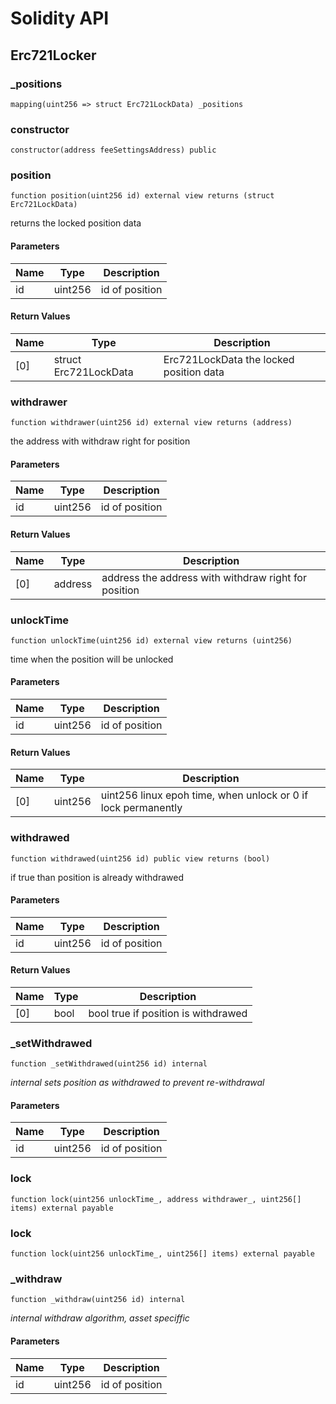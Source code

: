 # Solidity API

## Erc721Locker

### _positions

```solidity
mapping(uint256 => struct Erc721LockData) _positions
```

### constructor

```solidity
constructor(address feeSettingsAddress) public
```

### position

```solidity
function position(uint256 id) external view returns (struct Erc721LockData)
```

returns the locked position data

#### Parameters

| Name | Type | Description |
| ---- | ---- | ----------- |
| id | uint256 | id of position |

#### Return Values

| Name | Type | Description |
| ---- | ---- | ----------- |
| [0] | struct Erc721LockData | Erc721LockData the locked position data |

### withdrawer

```solidity
function withdrawer(uint256 id) external view returns (address)
```

the address with withdraw right for position

#### Parameters

| Name | Type | Description |
| ---- | ---- | ----------- |
| id | uint256 | id of position |

#### Return Values

| Name | Type | Description |
| ---- | ---- | ----------- |
| [0] | address | address the address with withdraw right for position |

### unlockTime

```solidity
function unlockTime(uint256 id) external view returns (uint256)
```

time when the position will be unlocked

#### Parameters

| Name | Type | Description |
| ---- | ---- | ----------- |
| id | uint256 | id of position |

#### Return Values

| Name | Type | Description |
| ---- | ---- | ----------- |
| [0] | uint256 | uint256 linux epoh time, when unlock or 0 if lock permanently |

### withdrawed

```solidity
function withdrawed(uint256 id) public view returns (bool)
```

if true than position is already withdrawed

#### Parameters

| Name | Type | Description |
| ---- | ---- | ----------- |
| id | uint256 | id of position |

#### Return Values

| Name | Type | Description |
| ---- | ---- | ----------- |
| [0] | bool | bool true if position is withdrawed |

### _setWithdrawed

```solidity
function _setWithdrawed(uint256 id) internal
```

_internal sets position as withdrawed to prevent re-withdrawal_

#### Parameters

| Name | Type | Description |
| ---- | ---- | ----------- |
| id | uint256 | id of position |

### lock

```solidity
function lock(uint256 unlockTime_, address withdrawer_, uint256[] items) external payable
```

### lock

```solidity
function lock(uint256 unlockTime_, uint256[] items) external payable
```

### _withdraw

```solidity
function _withdraw(uint256 id) internal
```

_internal withdraw algorithm, asset speciffic_

#### Parameters

| Name | Type | Description |
| ---- | ---- | ----------- |
| id | uint256 | id of position |

